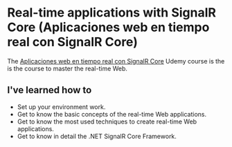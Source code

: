 # Real-time applications with SignalR Core (Aplicaciones web en tiempo real con SignalR Core)

The [Aplicaciones web en tiempo real con SignalR Core](https://www.udemy.com/mastering-micro-services-using-java-sprint-boot/) Udemy course is the is the course to master the real-time Web.

## I've learned how to
- Set up your environment work.
- Get to know the basic concepts of the real-time Web applications.
- Get to know the most used techniques to create real-time Web applications.
- Get to know in detail the .NET SignalR Core Framework.